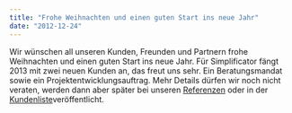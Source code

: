 ```yaml
---
title: "Frohe Weihnachten und einen guten Start ins neue Jahr"
date: "2012-12-24"
---
```


Wir wünschen all unseren Kunden, Freunden und Partnern frohe Weihnachten und einen guten Start ins neue Jahr. Für Simplificator fängt 2013 mit zwei neuen Kunden an, das freut uns sehr. Ein Beratungsmandat sowie ein Projektentwicklungsauftrag. Mehr Details dürfen wir noch nicht veraten, werden dann aber später bei unseren [Referenzen](/de/referenzen/) oder in der [Kundenliste](/de/kunden/)veröffentlicht.
